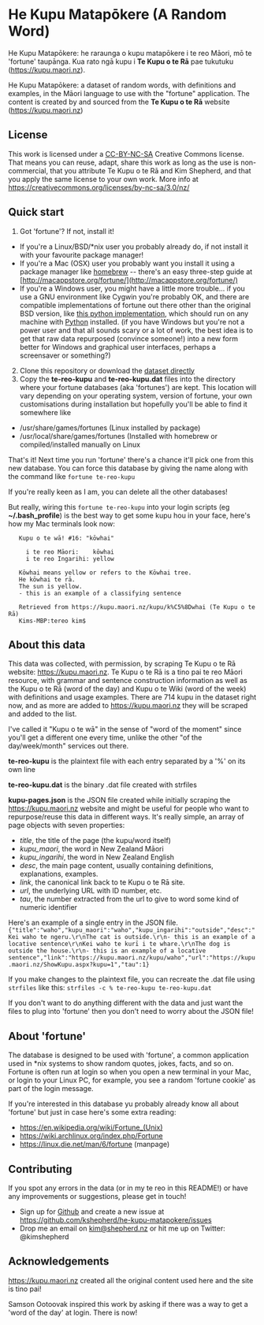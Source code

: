 # He Kupu Matapōkere (A Random Word)
He Kupu Matapōkere: he raraunga o kupu matapōkere i te reo Māori, mō te 'fortune' taupānga.
Kua rato ngā kupu i **Te Kupu o te Rā** pae tukutuku (https://kupu.maori.nz).

He Kupu Matapōkere: a dataset of random words, with definitions and examples, in the Māori language to use with the "fortune" application.
The content is created by and sourced from the **Te Kupu o te Rā** website (https://kupu.maori.nz)

## License

This work is licensed under a [CC-BY-NC-SA](https://creativecommons.org/licenses/by-nc-sa/3.0/nz/) Creative Commons license. That means you can reuse, adapt, share this work as long as the use is non-commercial, that you attribute Te Kupu o te Rā and Kim Shepherd, and that you apply the same license to your own work.
More info at https://creativecommons.org/licenses/by-nc-sa/3.0/nz/

## Quick start
1. Got 'fortune'? If not, install it!
  * If you're a Linux/BSD/*nix user you probably already do, if not install it with your favourite package manager!
  * If you're a Mac (OSX) user you probably want you install it using a package manager like [homebrew](https://brew.sh) -- there's an easy three-step guide at [http://macappstore.org/fortune/](http://macappstore.org/fortune/)
  * If you're a Windows user, you might have a little more trouble... if you use a GNU environment like Cygwin you're probably OK, and there are compatible implementations of fortune out there other than the original BSD version, like [this python implementation](http://software.clapper.org/fortune/), which should run on any machine with [Python](Python) installed.
   (if you have Windows but you're not a power user and that all sounds scary or a lot of work, the best idea is to get that raw data repurposed (convince someone!) into a new form better for Windows and graphical user interfaces, perhaps a screensaver or something?)
2. Clone this repository or download the [dataset directly](https://github.com/kshepherd/he-kupu-matapokere/archive/master.zip)
3. Copy the **te-reo-kupu** and **te-reo-kupu.dat** files into the directory where your fortune databases (aka 'fortunes') are kept. This location will vary depending on your operating system, version of fortune, your own customisations during installation but hopefully you'll be able to find it somewhere like
  * /usr/share/games/fortunes (Linux installed by package)
  * /usr/local/share/games/fortunes (Installed with homebrew or compiled/installed manually on Linux 

That's it! Next time you run 'fortune' there's a chance it'll pick one from this new database.
You can force this database by giving the name along with the command like ```fortune te-reo-kupu```

If you're really keen as I am, you can delete all the other databases!

But really, wiring this ```fortune te-reo-kupu``` into your login scripts (eg **~/.bash_profile**) is the best way to get some kupu hou in your face, here's how my Mac terminals look now:
```Last login: Wed Dec 13 10:52:17 on ttys007
   Kupu o te wā! #16: "kōwhai"
   
     i te reo Māori:	kōwhai
     i te reo Ingarihi:	yellow
   
   Kōwhai means yellow or refers to the Kōwhai tree.
   He kōwhai te rā.
   The sun is yellow.
   - this is an example of a classifying sentence
   
   Retrieved from https://kupu.maori.nz/kupu/k%C5%8Dwhai (Te Kupu o te Rā)
   Kims-MBP:tereo kim$ 
```
## About this data
This data was collected, with permission, by scraping Te Kupu o te Rā website: https://kupu.maori.nz.
Te Kupu o te Rā is a tino pai te reo Māori resource, with grammar and sentence construction information as well as the Kupu o te Rā (word of the day) and Kupu o te Wiki (word of the week) with definitions and usage examples.
There are 714 kupu in the dataset right now, and as more are added to https://kupu.maori.nz they will be scraped and added to the list.

I've called it "Kupu o te wā" in the sense of "word of the moment" since you'll get a different one every time, unlike the other "of the day/week/month" services out there.

**te-reo-kupu** is the plaintext file with each entry separated by a '%' on its own line

**te-reo-kupu.dat** is the binary .dat file created with strfiles 

**kupu-pages.json** is the JSON file created while initially scraping the https://kupu.maori.nz website and might be useful for people who want to repurpose/reuse this data in different ways.
It's really simple, an array of page objects with seven properties:
* _title_, the title of the page (the kupu/word itself)
* _kupu_maori_, the word in New Zealand Māori
* _kupu_ingarihi_, the word in New Zealand English
* _desc_, the main page content, usually containing definitions, explanations, examples.
* _link_, the canonical link back to te Kupu o te Rā site.
* _url_, the underlying URL with ID number, etc.
* _tau_, the number extracted from the url to give to word some kind of numeric identifier

Here's an example of a single entry in the JSON file.
`{"title":"waho","kupu_maori":"waho","kupu_ingarihi":"outside","desc":"Kei waho te ngeru.\r\nThe cat is outside.\r\n- this is an example of a locative sentence\r\nKei waho te kurī i te whare.\r\nThe dog is outside the house.\r\n- this is an example of a locative sentence","link":"https://kupu.maori.nz/kupu/waho","url":"https://kupu.maori.nz/ShowKupu.aspx?kupu=1","tau":1}`

If you make changes to the plaintext file, you can recreate the .dat file using ```strfiles``` like this:
```strfiles -c % te-reo-kupu te-reo-kupu.dat```

If you don't want to do anything different with the data and just want the files to plug into 'fortune' then you don't need to worry about the JSON file!
 
## About 'fortune'

The database is designed to be used with 'fortune', a common application used in *nix systems to show random quotes, jokes, facts, and so on.
Fortune is often run at login so when you open a new terminal in your Mac, or login to your Linux PC, for example, you see a random 'fortune cookie' as part of the login message.

If you're interested in this database yu probably already know all about 'fortune' but just in case here's some extra reading:
* https://en.wikipedia.org/wiki/Fortune_(Unix)
* https://wiki.archlinux.org/index.php/Fortune
* https://linux.die.net/man/6/fortune (manpage)

## Contributing

If you spot any errors in the data (or in my te reo in this README!) or have any improvements or suggestions, please get in touch!
* Sign up for [Github](https://github.com) and create a new issue at https://github.com/kshepherd/he-kupu-matapokere/issues
* Drop me an email on kim@shepherd.nz or hit me up on Twitter: @kimshepherd

## Acknowledgements

https://kupu.maori.nz created all the original content used here and the site is tino pai!

Samson Ootoovak inspired this work by asking if there was a way to get a 'word of the day' at login. There is now!